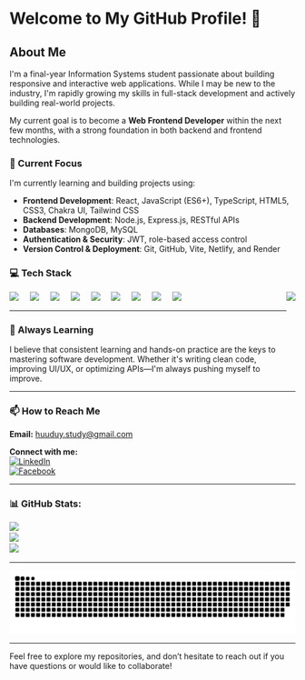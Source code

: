 # Welcome to My GitHub Profile! 👋

## About Me

I'm a final-year Information Systems student passionate about building responsive and interactive web applications. While I may be new to the industry, I'm rapidly growing my skills in full-stack development and actively building real-world projects.

My current goal is to become a **Web Frontend Developer** within the next few months, with a strong foundation in both backend and frontend technologies.

### 🚀 Current Focus

I'm currently learning and building projects using:

- **Frontend Development**: React, JavaScript (ES6+), TypeScript, HTML5, CSS3, Chakra UI, Tailwind CSS  
- **Backend Development**: Node.js, Express.js, RESTful APIs  
- **Databases**: MongoDB, MySQL  
- **Authentication & Security**: JWT, role-based access control  
- **Version Control & Deployment**: Git, GitHub, Vite, Netlify, and Render  

### 💻 Tech Stack

<img align="right" height="150" src="https://i.imgflip.com/65efzo.gif" />

<div align="left">
  <img src="https://cdn.jsdelivr.net/gh/devicons/devicon/icons/javascript/javascript-original.svg" height="30" />
  <img width="12" />
  <img src="https://cdn.jsdelivr.net/gh/devicons/devicon/icons/typescript/typescript-original.svg" height="30" />
  <img width="12" />
  <img src="https://cdn.jsdelivr.net/gh/devicons/devicon/icons/react/react-original.svg" height="30" />
  <img width="12" />
  <img src="https://cdn.jsdelivr.net/gh/devicons/devicon/icons/html5/html5-original.svg" height="30" />
  <img width="12" />
  <img src="https://cdn.jsdelivr.net/gh/devicons/devicon/icons/css3/css3-original.svg" height="30" />
  <img width="12" />
  <img src="https://cdn.jsdelivr.net/gh/devicons/devicon/icons/nodejs/nodejs-original.svg" height="30" />
  <img width="12" />
  <img src="https://cdn.jsdelivr.net/gh/devicons/devicon/icons/express/express-original.svg" height="30" />
  <img width="12" />
  <img src="https://cdn.jsdelivr.net/gh/devicons/devicon/icons/mongodb/mongodb-original.svg" height="30" />
  <img width="12" />
  <img src="https://cdn.jsdelivr.net/gh/devicons/devicon/icons/mysql/mysql-original.svg" height="30" />
</div>

---

### 🌱 Always Learning

I believe that consistent learning and hands-on practice are the keys to mastering software development. Whether it's writing clean code, improving UI/UX, or optimizing APIs—I'm always pushing myself to improve.

---

### 📫 How to Reach Me

**Email:** huuduy.study@gmail.com  

**Connect with me:**  
[![LinkedIn](https://img.shields.io/badge/LinkedIn-0077B5?logo=linkedin&logoColor=white&style=for-the-badge)](https://www.linkedin.com/in/huu-duy-3a0a36362/)  
[![Facebook](https://img.shields.io/badge/Facebook-1877F2?logo=facebook&logoColor=white&style=for-the-badge)](https://www.facebook.com/duy.huu.52438174/)

---

### 📊 GitHub Stats:

![](https://github-readme-stats.vercel.app/api?username=huuduy117&theme=radical&hide_border=false&include_all_commits=false&count_private=false)<br/>
![](https://github-readme-streak-stats.herokuapp.com/?user=huuduy117&theme=radical&hide_border=false)<br/>
![](https://github-readme-stats.vercel.app/api/top-langs/?username=huuduy117&theme=radical&hide_border=false&include_all_commits=false&count_private=false&layout=compact)

---

<html>
  <article class="markdown-body entry-content container-lg f5" itemprop="text">
    <themed-picture data-catalyst-inline="true" data-catalyst="">
      <picture>
        <source media="(prefers-color-scheme: dark)" srcset="https://raw.githubusercontent.com/platane/platane/output/github-contribution-grid-snake-dark.svg">
        <source media="(prefers-color-scheme: light)" srcset="https://raw.githubusercontent.com/platane/platane/output/github-contribution-grid-snake.svg">
        <img alt="Github Contribution Grid Snake Animation" src="https://raw.githubusercontent.com/platane/platane/output/github-contribution-grid-snake.svg" style="visibility:visible;max-width:100%;">
      </picture>
    </themed-picture>
  </article>
</html>

---

Feel free to explore my repositories, and don’t hesitate to reach out if you have questions or would like to collaborate!
